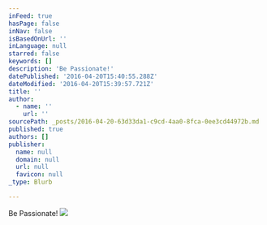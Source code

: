 ```yaml
---
inFeed: true
hasPage: false
inNav: false
isBasedOnUrl: ''
inLanguage: null
starred: false
keywords: []
description: 'Be Passionate!'
datePublished: '2016-04-20T15:40:55.288Z'
dateModified: '2016-04-20T15:39:57.721Z'
title: ''
author:
  - name: ''
    url: ''
sourcePath: _posts/2016-04-20-63d33da1-c9cd-4aa0-8fca-0ee3cd44972b.md
published: true
authors: []
publisher:
  name: null
  domain: null
  url: null
  favicon: null
_type: Blurb

---
```

Be Passionate!
![](https://the-grid-user-content.s3-us-west-2.amazonaws.com/3ecc0115-f7e8-4fc2-ad78-1e02929baa04.png)